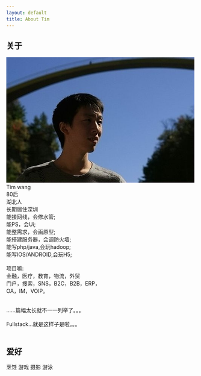 ```yaml
---
layout: default
title: About Tim
---
```

## 关于<br />

![tim](/resume/static/portrait.jpg "tim")<br />
Tim wang<br />
80后<br />
湖北人<br />
长期居住深圳<br />
能接网线，会修水管;<br />
能PS，会Ui;<br />
能整需求，会画原型;<br />
能搭建服务器，会调防火墙;<br />
能写php/java,会玩hadoop;<br />
能写IOS/ANDROID,会玩H5;<br />
<br />
项目嘛:<br />
金融，医疗，教育，物流，外贸<br />
门户，搜索，SNS，B2C，B2B，ERP，<br />
OA，IM，VOIP。<br />

<br />
......篇幅太长就不一一列举了。。。<br />
<br />
Fullstack...就是这样子是啦。。。
<br /><br />

## 爱好<br />

烹饪 游戏 摄影 游泳<br />

